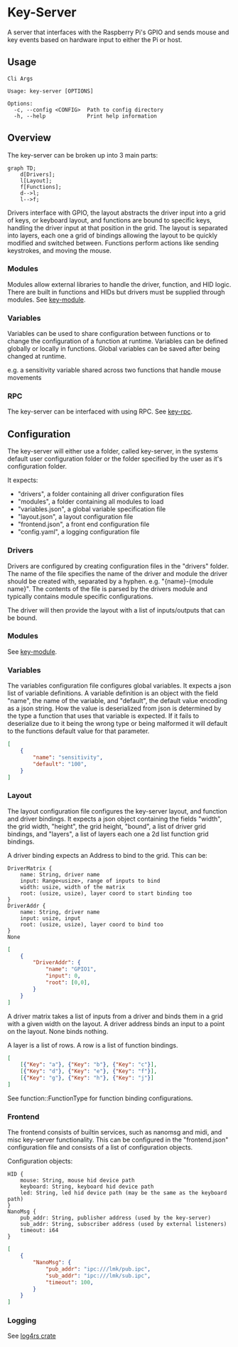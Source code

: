 # Key-Server
A server that interfaces with the Raspberry Pi's GPIO and sends mouse and key events based on hardware input to either the Pi or host.

## Usage
```
Cli Args

Usage: key-server [OPTIONS]

Options:
  -c, --config <CONFIG>  Path to config directory
  -h, --help             Print help information
```

## Overview
The key-server can be broken up into 3 main parts:
```mermaid
graph TD;
    d[Drivers];
    l[Layout];
    f[Functions];
    d-->l;
    l-->f;
```
Drivers interface with GPIO, the layout abstracts the driver input into a grid of keys, or keyboard layout, and functions are bound to specific keys, handling the driver input at that position in the grid. The layout is separated into layers, each one a grid of bindings allowing the layout to be quickly modified and switched between. Functions perform actions like sending keystrokes, and moving the mouse.

### Modules
Modules allow external libraries to handle the driver, function, and HID logic. There are built in functions and HIDs but drivers must be supplied through modules. See [key-module](../../lib/key-module/).

### Variables
Variables can be used to share configuration between functions or to change the configuration of a function at runtime. Variables can be defined globally or locally in functions. Global variables can be saved after being changed at runtime.

e.g. a sensitivity variable shared across two functions that handle mouse movements

### RPC
The key-server can be interfaced with using RPC. See [key-rpc](../../lib/key-rpc/).

## Configuration
The key-server will either use a folder, called key-server, in the systems default user configuration folder or the folder specified by the user as it's configuration folder.

It expects:
- "drivers", a folder containing all driver configuration files
- "modules", a folder containing all modules to load
- "variables.json", a global variable specification file
- "layout.json", a layout configuration file
- "frontend.json", a front end configuration file
- "config.yaml", a logging configuration file


### Drivers
Drivers are configured by creating configuration files in the "drivers" folder. The name of the file specifies the name of the driver and module the driver should be created with, separated by a hyphen. e.g. "{name}-{module name}". The contents of the file is parsed by the drivers module and typically contains module specific configurations.

The driver will then provide the layout with a list of inputs/outputs that can be bound.

### Modules
 See [key-module](../../lib/key-module/).

### Variables
The variables configuration file configures global variables. It expects a json list of variable definitions. A variable definition is an object with the field "name", the name of the variable, and "default", the default value encoding as a json string. How the value is deserialized from json is determined by the type a function that uses that variable is expected. If it fails to deserialize due to it being the wrong type or being malformed it will default to the functions default value for that parameter.

```json
[
    {
        "name": "sensitivity",
        "default": "100",
    }
]
```

### Layout
The layout configuration file configures the key-server layout, and function and driver bindings. It expects a json object containing the fields "width", the grid width, "height", the grid height, "bound", a list of driver grid bindings, and "layers", a list of layers each one a 2d list function grid bindings.

A driver binding expects an Address to bind to the grid. This can be:
```
DriverMatrix {
    name: String, driver name
    input: Range<usize>, range of inputs to bind
    width: usize, width of the matrix
    root: (usize, usize), layer coord to start binding too 
}
DriverAddr {
    name: String, driver name
    input: usize, input
    root: (usize, usize), layer coord to bind too
}
None
```

```json 
[
    {
        "DriverAddr": {
            "name": "GPIO1",
            "input": 0,
            "root": [0,0],
        }
    }
]
```

A driver matrix takes a list of inputs from a driver and binds them in a grid with a given width on the layout. A driver address binds an input to a point on the layout. None binds nothing.


A layer is a list of rows. A row is a list of function bindings. 
```json
[
    [{"Key": "a"}, {"Key": "b"}, {"Key": "c"}],
    [{"Key": "d"}, {"Key": "e"}, {"Key": "f"}],
    [{"Key": "g"}, {"Key": "h"}, {"Key": "j"}]
]
```

See function::FunctionType for function binding configurations.

### Frontend
The frontend consists of builtin services, such as nanomsg and midi, and misc key-server functionality. This can be configured in the "frontend.json" configuration file and consists of a list of configuration objects.

Configuration objects:
```
HID {
    mouse: String, mouse hid device path
    keyboard: String, keyboard hid device path
    led: String, led hid device path (may be the same as the keyboard path)
}
NanoMsg {
    pub_addr: String, publisher address (used by the key-server)
    sub_addr: String, subscriber address (used by external listeners)
    timeout: i64
}
```

```json
[
    {
        "NanoMsg": {
            "pub_addr": "ipc:///lmk/pub.ipc",
            "sub_addr": "ipc:///lmk/sub.ipc",
            "timeout": 100,
        }
    }
]
```

### Logging
See [log4rs crate](https://docs.rs/log4rs/latest/log4rs/#configuration-via-a-yaml-file)